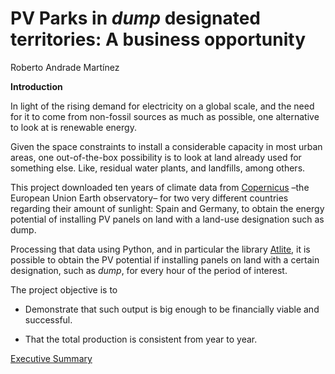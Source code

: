 # PV Parks in *dump* designated territories: A business opportunity

Roberto Andrade Martínez

**Introduction**

In light of the rising demand for electricity on a global scale, and the need for it to come from non-fossil sources as much as possible, one alternative to look at is renewable energy.

Given the space constraints to install a considerable capacity in most urban areas, one out-of-the-box possibility is to look at land already used for something else. Like, residual water plants, and landfills, among others. 

This project downloaded ten years of climate data from [Copernicus](https://www.copernicus.eu/en) –the European Union Earth observatory– for two very different countries regarding their amount of sunlight: Spain and Germany, to obtain the energy potential of installing PV panels on land with a land-use designation such as dump.

Processing that data using Python, and in particular the library [Atlite](https://atlite.readthedocs.io/en/latest/), it is possible to obtain the PV potential if installing panels on land with a certain designation, such as *dump*, for every hour of the period of interest.

The project objective is to

- Demonstrate that such output is big enough to be financially viable and successful.

- That the total production is consistent from year to year.


[Executive Summary](https://github.com/roberto-andrade22/PV_Parks_EU/blob/main/executive_summary.pdf)